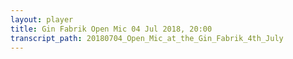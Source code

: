 ```yaml
---
layout: player
title: Gin Fabrik Open Mic 04 Jul 2018, 20:00
transcript_path: 20180704_Open_Mic_at_the_Gin_Fabrik_4th_July
---
```

